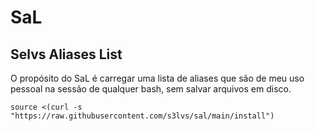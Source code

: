 # SaL

## Selvs Aliases List

O propósito do SaL é carregar uma lista de aliases que são de meu uso pessoal na sessão de qualquer bash, sem salvar arquivos em disco.

`source <(curl -s "https://raw.githubusercontent.com/s3lvs/sal/main/install")`

